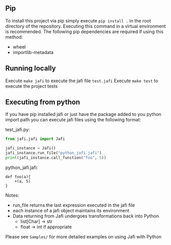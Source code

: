 ## Pip 
To install this project via pip simply execute `pip install .` in the root directory of the repository. Executing this command in a virtual environment is recommended. The following pip dependencies are required if using this method:
* wheel
* importlib-metadata
## Running locally 
Execute `make jafi` to execute the jafi file `test.jafi`
Execute `make test` to execute the project tests 

## Executing from python
If you have pip installed jafi or just have the package added to you python import path you can execute jafi files using the following format:

test_jafi.py:
```Python
from jafi.jafi import Jafi

jafi_instance = Jafi()
jafi_instance.run_file("python_jafi.jafi")
print(jafi_instance.call_function("foo", 5))
```

python_jafi.jafi:
```
def foo(a){
    +(a, 5)
}
```

Notes:
* run_file returns the last expression executed in the jafi file
* each instance of a jafi object maintains its environment 
* Data returning from Jafi undergoes transformations back into Python
  * list[Char] -> str
  * float -> int if appropriate


Please see `Samples/` for more detailed examples on using Jafi with Python